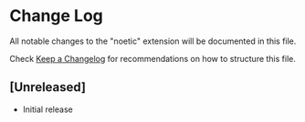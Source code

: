 # Change Log

All notable changes to the "noetic" extension will be documented in this file.

Check [Keep a Changelog](http://keepachangelog.com/) for recommendations on how to structure this file.

## [Unreleased]

- Initial release